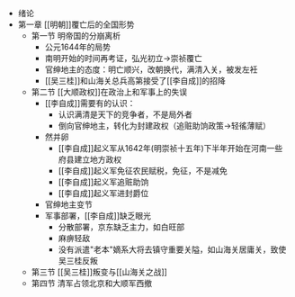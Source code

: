- 绪论
- 第一章 [[明朝]]覆亡后的全国形势
	- 第一节 明帝国的分崩离析
		- 公元1644年的局势
		- 南明开始的时间再考证，弘光初立$\to$崇祯覆亡
		- 官绅地主的态度：明亡顺兴，改朝换代，满清入关，被发左衽
		- [[吴三桂]]和山海关总兵高第接受了[[李自成]]的招降
	- 第二节 [[大顺政权]]在政治上和军事上的失误
		- [[李自成]]需要有的认识：
			- 认识满清是天下的竞争者，不是局外者
			- 倒向官绅地主，转化为封建政权（追赃助饷政策$\to$轻徭薄赋）
		- 然并卵
			- [[李自成]]起义军从1642年(明崇祯十五年)下半年开始在河南一些府县建立地方政权
			- [[李自成]]起义军免征农民赋税，免征，不是减免
			- [[李自成]]起义军追赃助饷
			- [[李自成]]起义军进封爵位
		- 官绅地主变节
		- 军事部署，[[李自成]]缺乏眼光
			- 分散部署，京东缺乏主力，如白旺部
			- 麻痹轻敌
			- 没有派遣"老本"嫡系大将去镇守重要关隘，如山海关居庸关，致使吴三桂反叛
	- 第三节 [[吴三桂]]叛变与[[山海关之战]]
	- 第四节 清军占领北京和大顺军西撤